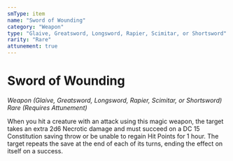 ```yaml
---
smType: item
name: "Sword of Wounding"
category: "Weapon"
type: "Glaive, Greatsword, Longsword, Rapier, Scimitar, or Shortsword"
rarity: "Rare"
attunement: true
---
```


# Sword of Wounding
*Weapon (Glaive, Greatsword, Longsword, Rapier, Scimitar, or Shortsword) Rare (Requires Attunement)*

When you hit a creature with an attack using this magic weapon, the target takes an extra 2d6 Necrotic damage and must succeed on a DC 15 Constitution saving throw or be unable to regain Hit Points for 1 hour. The target repeats the save at the end of each of its turns, ending the effect on itself on a success.
